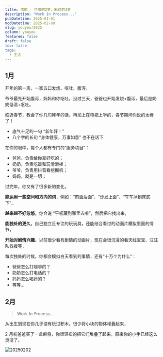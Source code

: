 ```yaml
---
title: 佑佑 - 可怕的2岁，麻烦的3岁
description: "Work In Process..."
pubDatetime: 2025-01-01
modDatetime: 2025-02-08
slug: youyou/2025
column: youyou
featured: false
draft: false
toc: false
tags:
  - 生活
---
```


## 1月

开年的第一周，一家五口发烧、呕吐、腹泻。

爷爷最先开始腹泻，妈妈和你呕吐，没过三天，爸爸也开始发烧+腹泻，最后是奶奶低温+呕吐。

临近春节，教会了你几句拜年的话，再加上在电视上学的，春节期间你说的太棒了！

- 底气十足的一句 “新年好！”
- 八个字的长句 “身体健康，万事如意” 也不在话下

在你的眼中，每个人都有专门的“服务项目”：

- 爸爸，负责给你拿好吃的；
- 奶奶，负责吃饭和玩滑滑梯；
- 爷爷，负责用抖音看挖掘机；
- 妈妈，就是一切；

过完年，你又有了很多新的变化，

**能运用一些空间和方向的词**，例如：“前面后面”、“沙发上面”、“车车掉到床底下”...

**越来越不好忽悠**，你会说 “平板藏到哪里去啦”，然后把它找出来，

**能独处的更久**，自己独立且专注的玩玩具，还能结合看过的动画片模拟里面的情节，

**开始对剧情兴趣**，以前很少看有剧情的动画片，现在会很沉浸的看天线宝宝、汪汪队救援等，

每次独处的时候，你都会模拟白天看到的事情，还有“十万个为什么”：

- 爸爸怎么打咖啡的？
- 奶奶怎么打电话的？
- 妈妈怎么喝药的？
- 等等...

## 2月

> Work In Process...

从出生到现在你几乎没有玩过积木，很少将小块的物体堆叠起来，

2 月初爸爸买了一盒麻将，你很轻松的把它们堆叠了起来，原来你的小手已经这么灵活了。

![20250202](/images/youyou/20250202.jpg)
